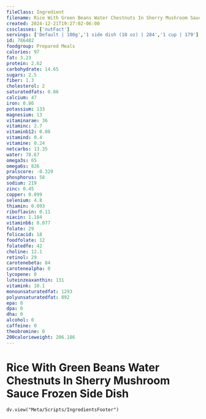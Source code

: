```yaml
---
fileClass: Ingredient
filename: Rice With Green Beans Water Chestnuts In Sherry Mushroom Sauce Frozen Side Dish
created: 2024-12-21T19:27:02-06:00
cssclasses: ['nutFact']
servings: ['Default | 100g','1 side dish (10 oz) | 284','1 cup | 179']
id: 786482
foodgroup: Prepared Meals
calories: 97
fat: 3.23
protein: 2.62
carbohydrate: 14.65
sugars: 2.5
fiber: 1.3
cholesterol: 2
saturatedfats: 0.86
calcium: 47
iron: 0.86
potassium: 133
magnesium: 13
vitaminarae: 36
vitaminc: 2.7
vitaminb12: 0.08
vitamind: 0.4
vitamine: 0.24
netcarbs: 13.35
water: 78.67
omega3s: 65
omega6s: 826
pralscore: -0.329
phosphorus: 58
sodium: 219
zinc: 0.45
copper: 0.099
selenium: 4.8
thiamin: 0.093
riboflavin: 0.11
niacin: 1.184
vitaminb6: 0.077
folate: 29
folicacid: 18
foodfolate: 12
folatedfe: 42
choline: 12.1
retinol: 29
carotenebeta: 84
carotenealpha: 0
lycopene: 0
luteinzeaxanthin: 131
vitamink: 10.1
monounsaturatedfat: 1293
polyunsaturatedfat: 892
epa: 0
dpa: 0
dha: 0
alcohol: 0
caffeine: 0
theobromine: 0
200calorieweight: 206.186
---
```


# Rice With Green Beans Water Chestnuts In Sherry Mushroom Sauce Frozen Side Dish

```dataviewjs
dv.view("Meta/Scripts/IngredientsFooter")
```